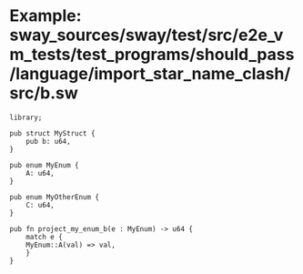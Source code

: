 # Example: sway_sources/sway/test/src/e2e_vm_tests/test_programs/should_pass/language/import_star_name_clash/src/b.sw

```sway
library;

pub struct MyStruct {
    pub b: u64,
}

pub enum MyEnum {
    A: u64,
}

pub enum MyOtherEnum {
    C: u64,
}

pub fn project_my_enum_b(e : MyEnum) -> u64 {
    match e {
	MyEnum::A(val) => val,
    }
}

```

